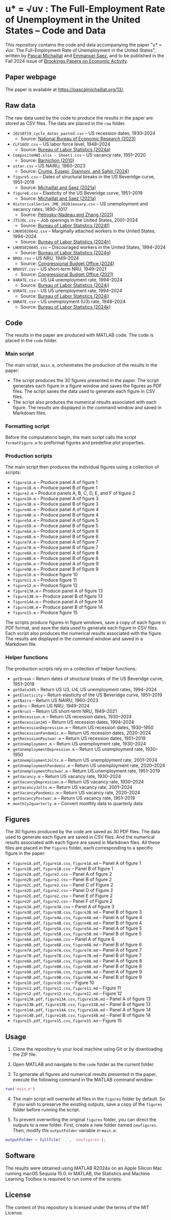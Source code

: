 # u* = √uv : The Full-Employment Rate of Unemployment in the United States – Code and Data

This repository contains the code and data accompanying the paper "u* = √uv: The Full-Employment Rate of Unemployment in the United States", written by [Pascal Michaillat](https://pascalmichaillat.org) and [Emmanuel Saez](https://eml.berkeley.edu/~saez/), and to be published in the Fall 2024 issue of [Brookings Papers on Economic Activity](https://www.brookings.edu/events/bpea-fall-2024-conference/).

## Paper webpage

The paper is available at https://pascalmichaillat.org/13/.

## Raw data

The raw data used by the code to produce the results in the paper are stored as CSV files. The data are placed in the `raw` folder. 

+ `20210719_cycle_dates_pasted.csv` – US recession dates, 1930–2024
	+ Source: [National Bureau of Economic Research (2023)](http://data.nber.org/data/cycles/)
+ `CLF16OV.csv` – US labor force level, 1948–2024
	+ Source: [Bureau of Labor Statistics (2024a)](https://fred.stlouisfed.org/series/CLF16OV)
+ `CompositeHWI.xlsx - Sheet1.csv` – US vacancy rate, 1951–2020
	+ Source: [Barnichon (2010)](https://docs.google.com/spreadsheets/d/1fkMinSHkjTL99-bLZYFldQ8rHtgh8lxd)
+ `ustar.csv` – US NAIRU, 1960–2023
	+ Source: [Crump, Eusepi, Giannoni, and Sahin (2024)](https://doi.org/10.1016/j.jmoneco.2024.103580)
+ `figure5.csv` – Dates of structural breaks in the US Beveridge curve, 1951–2019
	+ Source: [Michaillat and Saez (2021a)](https://github.com/pmichaillat/unemployment-gap)
+ `figure6.csv` – Elasticity of the US Beveridge curve, 1951–2019
	+ Source: [Michaillat and Saez (2021a)](https://github.com/pmichaillat/unemployment-gap)
+ `HistoricalSeries_JME_2020January.csv` – US unemployment and vacancy rates, 1890–2017
	+ Source: [Petrosky-Nadeau and Zhang (2021)](https://docs.google.com/spreadsheets/d/1Ym0zkHZtIvb73zjLzL2cz_P5lXrulzFgvZpA5ZYyElI)
+ `JTSJOL.csv` – Job openings in the United States, 2001–2024
	+ Source: [Bureau of Labor Statistics (2024f)](https://fred.stlouisfed.org/series/JTSJOL)
+ `LNU05026642.csv` – Marginally attached workers in the United States, 1994–2024
	+ Source: [Bureau of Labor Statistics (2024h)](https://fred.stlouisfed.org/series/LNU05026642)
+ `LNU05026645.csv` – Discouraged workers in the United States, 1994–2024
	+ Source: [Bureau of Labor Statistics (2024g)](https://fred.stlouisfed.org/series/LNU05026645)
+ `NROU.csv` – US NRU, 1949–2024
	+ Source: [Congressional Budget Office (2024)](https://fred.stlouisfed.org/series/NROU)
+ `NROUST.csv` – US short-term NRU, 1949–2021
	+ Source: [Congressional Budget Office (2021)](https://fred.stlouisfed.org/series/NROUST)
+ `U4RATE.csv` – US U4 unemployment rate, 1994–2024
	+ Source: [Bureau of Labor Statistics (2024i)](https://fred.stlouisfed.org/series/U4RATE)
+ `U5RATE.csv` – US U5 unemployment rate, 1994–2024
	+ Source: [Bureau of Labor Statistics (2024j)](https://fred.stlouisfed.org/series/U5RATE)
+ `UNRATE.csv` – US unemployment (U3) rate, 1948–2024
	+ Source: [Bureau of Labor Statistics (2024k)](https://fred.stlouisfed.org/series/UNRATE)

## Code

The results in the paper are produced with MATLAB code. The code is placed in the `code` folder.

### Main script

The main script, `main.m`, orchestrates the production of the results in the paper:

+ The script produces the 30 figures presented in the paper. The script generates each figure in a figure window and saves the figures as PDF files. The script saves the data used to generate each figure in CSV files.
+ The script also produces the numerical results associated with each figure. The results are displayed in the command window and saved in Markdown files.

### Formatting script

Before the computations begin, the main script calls the script `formatFigure.m` to preformat figures and predefine plot properties.

### Production scripts

The main script then produces the individual figures using a collection of scripts:

+ `figure1A.m` – Produce panel A of figure 1
+ `figure1B.m` – Produce panel B of figure 1
+ `figure2.m` – Produce panels A, B, C, D, E, and F of figure 2
+ `figure3A.m` – Produce panel A of figure 3
+ `figure3B.m` – Produce panel B of figure 3
+ `figure4A.m` – Produce panel A of figure 4
+ `figure4B.m` – Produce panel B of figure 4
+ `figure5A.m` – Produce panel A of figure 5
+ `figure5B.m` – Produce panel B of figure 5
+ `figure6A.m` – Produce panel A of figure 6
+ `figure6B.m` – Produce panel B of figure 6
+ `figure7A.m` – Produce panel A of figure 7
+ `figure7B.m` – Produce panel B of figure 7
+ `figure8A.m` – Produce panel A of figure 8
+ `figure8B.m` – Produce panel B of figure 8
+ `figure9A.m` – Produce panel A of figure 9
+ `figure9B.m` – Produce panel B of figure 9
+ `figure10.m` – Produce figure 10
+ `figure11.m` – Produce figure 11
+ `figure12.m` – Produce figure 12
+ `figure13A.m` – Produce panel A of figure 13
+ `figure13B.m` – Produce panel B of figure 13
+ `figure14A.m` – Produce panel A of figure 14
+ `figure14B.m` – Produce panel B of figure 14
+ `figure15.m` – Produce figure 15

The scripts produce figures in figure windows, save a copy of each figure in PDF format, and save the data used to generate each figure in CSV files. Each script also produces the numerical results associated with the figure. The results are displayed in the command window and saved in a Markdown file.

### Helper functions

The production scripts rely on a collection of helper functions:
 
+ `getBreak` – Return dates of structural breaks of the US Beveridge curve, 1951–2019
+ `getData345` – Return US U3, U4, U5 unemployment rates, 1994–2024
+ `getElasticity` – Return elasticity of the US Beveridge curve, 1951–2019
+ `getNairu` – Return US NAIRU, 1960–2023
+ `getNru` – Return US NRU, 1949–2024
+ `getNrust` – Return US short-term NRU, 1949–2021
+ `getRecession.m` – Return US recession dates, 1930–2024
+ `getRecession345` – Return US recession dates, 1994–2024
+ `getRecessionDepression.m` – Return US recession dates, 1930–1950
+ `getRecessionPandemic.m` – Return US recession dates, 2020–2024
+ `getRecessionPostwar.m` – Return US recession dates, 1951–2019
+ `getUnemployment.m` – Return US unemployment rate, 1930–2024
+ `getUnemploymentDepression.m` – Return US unemployment rate, 1930–1950
+ `getUnemploymentJolts.m` – Return US unemployment rate, 2001–2024
+ `getUnemploymentPandemic.m` – Return US unemployment rate, 2020–2024
+ `getUnemploymentPostwar.m` – Return US unemployment rate, 1951–2019
+ `getVacancy.m` – Return US vacancy rate, 1930–2024
+ `getVacancyDepression.m` – Return US vacancy rate, 1930–2024
+ `getVacancyJolts.m` – Return US vacancy rate, 2001–2024
+ `getVacancyPandemic.m` – Return US vacancy rate, 2020–2024
+ `getVacancyPostwar.m` – Return US vacancy rate, 1951–2019
+ `monthly2quarterly.m` – Convert monthly data to quarterly data

## Figures

The 30 figures produced by the code are saved as 30 PDF files. The data used to generate each figure are saved in CSV files. And the numerical results associated with each figure are saved in Markdown files. All these files are placed in the `figures` folder, each corresponding to a specific figure in the paper:

+ `figure1A.pdf`, `figure1A.csv`, `figure1A.md` – Panel A of figure 1
+ `figure1B.pdf`, `figure1B.csv` – Panel B of figure 1
+ `figure2A.pdf`, `figure2.csv` – Panel A of figure 2
+ `figure2B.pdf`, `figure2.csv` – Panel B of figure 2
+ `figure2C.pdf`, `figure2.csv` – Panel C of Figure 2
+ `figure2D.pdf`, `figure2.csv` – Panel D of Figure 2
+ `figure2E.pdf`, `figure2.csv` – Panel E of Figure 2
+ `figure2F.pdf`, `figure2.csv` – Panel F of Figure 2
+ `figure3A.pdf`, `figure3A.csv` – Panel A of figure 3
+ `figure3B.pdf`, `figure3B.csv`, `figure3B.md` –  Panel B of figure 3
+ `figure4A.pdf`, `figure4A.csv`, `figure4A.md` – Panel A of figure 4
+ `figure4B.pdf`, `figure4B.csv`, `figure4B.md` – Panel B of figure 4
+ `figure5A.pdf`, `figure5A.csv`, `figure5A.md` – Panel A of figure 5
+ `figure5B.pdf`, `figure5B.csv`, `figure5B.md` – Panel B of figure 5
+ `figure6A.pdf`, `figure6A.csv` – Panel A of figure 6
+ `figure6B.pdf`, `figure6B.csv`, `figure6B.md` – Panel B of figure 6
+ `figure7A.pdf`, `figure7A.csv`, `figure7A.md` – Panel A of figure 7
+ `figure7B.pdf`, `figure7B.csv`, `figure7B.md` – Panel B of figure 7
+ `figure8A.pdf`, `figure8A.csv`, `figure8A.md` – Panel A of figure 8
+ `figure8B.pdf`, `figure8B.csv`, `figure8B.md` – Panel B of figure 8
+ `figure9A.pdf`, `figure9A.csv`, `figure9A.md` – Panel A of figure 9
+ `figure9B.pdf`, `figure9B.csv`, `figure9B.md` – Panel B of figure 9
+ `figure10.pdf`, `figure10.csv` – Figure 10
+ `figure11.pdf`, `figure11.csv`, `figure11.md` – Figure 11
+ `figure12.pdf`, `figure12.csv`, `figure12.md` – Figure 12
+ `figure13A.pdf`, `figure13A.csv`, `figure13A.md` – Panel A of figure 13
+ `figure13B.pdf`, `figure13B.csv`, `figure13B.md` – Panel B of figure 13
+ `figure14A.pdf`, `figure14A.csv`, `figure14A.md` – Panel A of figure 14
+ `figure14B.pdf`, `figure14B.csv`, `figure14B.md` – Panel B of figure 14
+ `figure15.pdf`, `figure15.csv`, `figure15.md` – Figure 15

## Usage

1. Clone the repository to your local machine using Git or by downloading the ZIP file.

2. Open MATLAB and navigate to the `code` folder as the current folder.

3. To generate all figures and numerical results presented in the paper, execute the following command in the MATLAB command window:

```matlab
run('main.m')
```

4. The main script will overwrite all files in the `figures` folder by default. So if you wish to preserve the existing outputs, save a copy of the `figures` folder before running the script.

5. To prevent overwriting the original `figures` folder, you can direct the outputs to a new folder. First, create a new folder named `newfigures`. Then, modify the `outputFolder` variable in `main.m`:

```matlab
outputFolder = fullfile('..', 'newfigures');
```

## Software

The results were obtained using MATLAB R2024a on an Apple Silicon Mac running macOS Sequoia 15.0. In MATLAB, the Statistics and Machine Learning Toolbox is required to run  some of the scripts.

## License

The content of this repository is licensed under the terms of the MIT License.